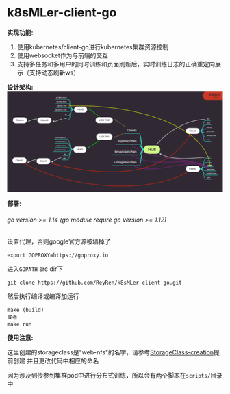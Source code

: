 # k8sMLer-client-go
**实现功能:**
1. 使用kubernetes/client-go进行kubernetes集群资源控制
2. 使用websocket作为与前端的交互
3. 支持多任务和多用户的同时训练和页面刷新后，实时训练日志的正确重定向展示（支持动态刷新ws）

**设计架构:**
![hub](https://github.com/ReyRen/k8sMLer-client-go/blob/master/Hub.jpg)

**部署:**
###### go version >= 1.14 (go module requre go version >= 1.12)
设置代理，否则google官方源被墙掉了
```
export GOPROXY=https://goproxy.io
```
进入`GOPATH` src dir下

```
git clone https://github.com/ReyRen/k8sMLer-client-go.git
```
然后执行编译或编译加运行
```
make (build)
或者
make run
```

**使用注意:**

这里创建的storageclass是"web-nfs"的名字，请参考[StorageClass-creation](https://github.com/ReyRen/k8sMLer-client-go/blob/master/storage/README.md)提前创建
并且更改代码中相应的命名

因为涉及到传参到集群pod中进行分布式训练，所以会有两个脚本在`scripts/`目录中
